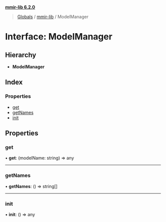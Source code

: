 **[mmir-lib 6.2.0](../README.md)**

> [Globals](../README.md) / [mmir-lib](../modules/mmir_lib.md) / ModelManager

# Interface: ModelManager

## Hierarchy

* **ModelManager**

## Index

### Properties

* [get](mmir_lib.modelmanager.md#get)
* [getNames](mmir_lib.modelmanager.md#getnames)
* [init](mmir_lib.modelmanager.md#init)

## Properties

### get

•  **get**: (modelName: string) => any

___

### getNames

•  **getNames**: () => string[]

___

### init

•  **init**: () => any
